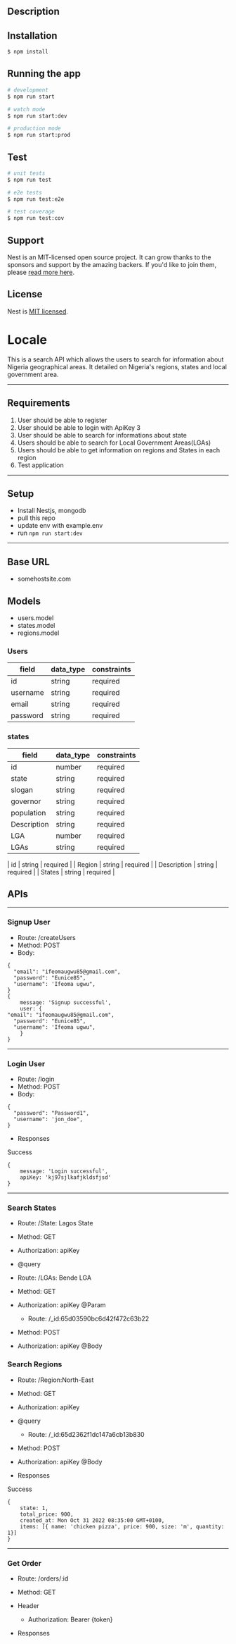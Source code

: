 ## Description

## Installation

```bash
$ npm install
```

## Running the app

```bash
# development
$ npm run start

# watch mode
$ npm run start:dev

# production mode
$ npm run start:prod
```

## Test

```bash
# unit tests
$ npm run test

# e2e tests
$ npm run test:e2e

# test coverage
$ npm run test:cov
```

## Support

Nest is an MIT-licensed open source project. It can grow thanks to the sponsors and support by the amazing backers. If you'd like to join them, please [read more here](https://docs.nestjs.com/support).

## License

Nest is [MIT licensed](LICENSE).
# Locale
This is a search API which allows the users to search for information about Nigeria geographical areas. It detailed on Nigeria's regions, states and local government area.

---

## Requirements
1. User should be able to register 
2. User should be able to login with ApiKey
3
4. User should be able to search for informations about state
5. Users should be able to search for Local Government Areas(LGAs)
6. Users should be able to get information on regions and States in each region
7. Test application
---
## Setup
- Install Nestjs, mongodb
- pull this repo
- update env with example.env
- run `npm run start:dev`

---
## Base URL
- somehostsite.com


## Models
- users.model
- states.model
- regions.model

### Users
| field  |  data_type | constraints  |
|---|---|---|
|  id       |  string  |  required  |
|  username |  string  | required   |
|  email    |  string   |  required  |
|  password |   string |  required  |


### states
| field  |  data_type | constraints  |
|---|---|---|
|  id        |  number |  required  |
|  state     | string  |  required  |
|  slogan    |  string |  required  |
|  governor  | string  |  required  |
|  population|   string|  required  |
  Description|  string |  required  |
|  LGA       |  number |  required  |
|  LGAs      |  string |  required  |

|  id          |  string  |  required  |
|  Region      |  string  | required   |
|  Description |   string |  required  |
|  States      |   string |  required  |


## APIs
---

### Signup User

- Route: /createUsers
- Method: POST
- Body: 
```
{
  "email": "ifeomaugwu85@gmail.com",
  "password": "Eunice85",
  "username": 'Ifeoma ugwu",
}
{
    message: 'Signup successful',
    user: {
"email": "ifeomaugwu85@gmail.com",
  "password": "Eunice85",
  "username": 'Ifeoma ugwu",
    }
}
```
---
### Login User

- Route: /login
- Method: POST
- Body: 
```
{
  "password": "Password1",
  "username": 'jon_doe",
}
```

- Responses

Success
```
{
    message: 'Login successful',
    apiKey: 'kj97sjlkafjkldsfjsd'
}
```

---
### Search States

- Route: /State: Lagos State
- Method: GET
- Authorization: apiKey
- @query

- Route: /LGAs: Bende LGA
- Method: GET
- Authorization: apiKey
@Param

    - Route: /_id:65d03590bc6d42f472c63b22
- Method: POST
- Authorization: apiKey
@Body

### Search Regions

- Route: /Region:North-East
- Method: GET
- Authorization: apiKey
- @query


    - Route: /_id:65d2362f1dc147a6cb13b830
- Method: POST
- Authorization: apiKey
@Body
- Responses

Success
```
{
    state: 1,
    total_price: 900,
    created_at: Mon Oct 31 2022 08:35:00 GMT+0100,
    items: [{ name: 'chicken pizza', price: 900, size: 'm', quantity: 1}]
}
```
---
### Get Order

- Route: /orders/:id
- Method: GET
- Header
    - Authorization: Bearer {token}

- Responses

    